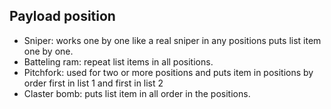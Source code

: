 ## Payload position

- Sniper: works one by one like a real sniper in any positions puts list item one by one.
- Batteling ram: repeat list items in all positions.
- Pitchfork: used for two or more positions and puts item in positions by order first in list 1 and first in list 2
- Claster bomb: puts list item in all order in the positions.